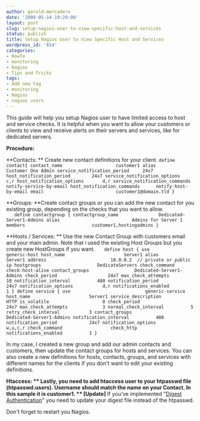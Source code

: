 ```yaml
---
author: gerold-mercadero
date: '2009-05-14 19:29:00'
layout: post
slug: setup-nagios-user-to-view-specific-host-and-services
status: publish
title: Setup Nagios User to View Specific Host and Services
wordpress_id: '654'
categories:
- HowTo
- monitoring
- Nagios
- Tips and Tricks
tags:
- Add new tag
- monitoring
- Nagios
- nagios users
---
```


This guide will help you setup Nagios user to have limited access to host and service checks.  It is helpful when you want to allow your customers or clients to view and receive alerts on their servers and services, like for dedicated servers.

**Procedure:**

  **Contacts: ** Create new contact definitions for your client.
  `	define contact{
        contact_name                    customer1
        alias                           Customer One Admin
        service_notification_period     24x7
        host_notification_period        24x7
        service_notification_options    c,r
        host_notification_options       d,r
        service_notification_commands   notify-service-by-email
        host_notification_commands      notify-host-by-email
        email                           customer1@domain.tld
    }  `

  **Groups:  **Create contact groups or you can add the new contact for you existing group, depending on the checks that you want to allow.  
`	define contactgroup {
        contactgroup_name               Dedicated-Server1-Admins
        alias                           Admins for Server 1
        members                         customer1,hostingadmins
	}`

  **Hosts / Services: **  Use the new Contact Group with customers email and your main admin.  Note that i used the existing Host Groups but you create new HostGroups if you want.
`	define host {
        use                            generic-host
        host_name                      Server1
        alias                          Server1
        address                        10.0.0.2  // private or public ip
        hostgroups                     DedicateServers
        check_command                  check-host-alive
        contact_groups                 Dedicated-Server1-Admins
        check_period                   24x7
        max_check_attempts             10
        notification_interval          480
        notification_period            24x7
        notification_options           d,r
        notifications_enabled          1
	}
    define service {
        use                            generic-service
        host_name                      Server1
        service_description            HTTP
        is_volatile                    0
        check_period                   24x7
        max_check_attempts             3
        normal_check_interval          5
        retry_check_interval           3
        contact_groups                 Dedicated-Server1-Admins
        notification_interval          480
        notification_period            24x7
        notification_options           w,u,c,r
        check_command                  check_http
        notifications_enabled          1
	}`

  In my case, I created a new group and add our admin contacts and customers, then update the contact groups for hosts and services.  You can also create a new definitions for hosts, contacts, groups, and services with different names for the clients if you don't want to edit your existing definitions.
  
  **Htaccess: ** Lastly, you need to add htaccess user to your htpasswd file (htpasswd.users).  Username should match the name on your Contact.  In this sample it is customer1. ** [Update]** If you've implemented "[Digest Authentication](http://nagios.sourceforge.net/docs/3_0/cgisecurity.html)" you need to update your digest file instead of the htpasswd.
  
  Don't forget to restart you Nagios.

